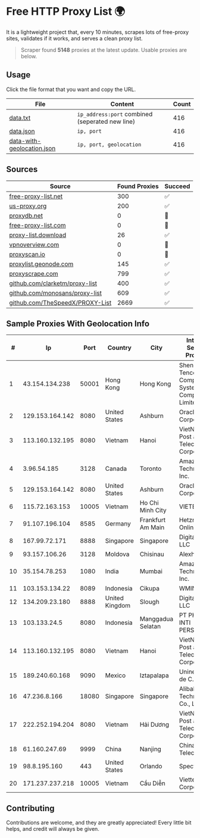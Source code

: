 
# Free HTTP Proxy List 🌍

It is a lightweight project that, every 10 minutes, scrapes lots of free-proxy sites, validates if it works, and serves a clean proxy list.


> Scraper found **5148** proxies at the latest update. Usable proxies are below.

## Usage

Click the file format that you want and copy the URL.


|File|Content|Count|
|----|-------|-----|
|[data.txt](https://raw.githubusercontent.com/themiralay/Proxy-List-World/master/data.txt)|`ip_address:port` combined (seperated new line)|416|
|[data.json](https://raw.githubusercontent.com/themiralay/Proxy-List-World/master/data.json)|`ip, port`|416|
|[data-with-geolocation.json](https://raw.githubusercontent.com/themiralay/Proxy-List-World/master/data-with-geolocation.json)|`ip, port, geolocation`|416|

## Sources

|Source|Found Proxies|Succeed|
|------|-------------|-------|
|[free-proxy-list.net](https://free-proxy-list.net)|300|✅|
|[us-proxy.org](https://www.us-proxy.org)|200|✅|
|[proxydb.net](http://proxydb.net)|0|🚫|
|[free-proxy-list.com](https://free-proxy-list.com/?page=&port=&type%5B%5D=http&type%5B%5D=https&up_time=0&search=Search)|0|🚫|
|[proxy-list.download](https://www.proxy-list.download/HTTP)|26|✅|
|[vpnoverview.com](https://vpnoverview.com/privacy/anonymous-browsing/free-proxy-servers)|0|🚫|
|[proxyscan.io](https://www.proxyscan.io)|0|🚫|
|[proxylist.geonode.com](https://proxylist.geonode.com/api/proxy-list?limit=300&page=1&sort_by=lastChecked&sort_type=desc&protocols=http,https)|145|✅|
|[proxyscrape.com](https://api.proxyscrape.com/v2/?request=displayproxies&protocol=http&timeout=10000&country=all&ssl=all&anonymity=all)|799|✅|
|[github.com/clarketm/proxy-list](https://raw.githubusercontent.com/clarketm/proxy-list/master/proxy-list-raw.txt)|400|✅|
|[github.com/monosans/proxy-list](https://raw.githubusercontent.com/monosans/proxy-list/main/proxies/http.txt)|609|✅|
|[github.com/TheSpeedX/PROXY-List](https://raw.githubusercontent.com/TheSpeedX/PROXY-List/master/http.txt)|2669|✅|


## Sample Proxies With Geolocation Info

|#|Ip|Port|Country|City|Internet Service Provider|
|-|--|----|-------|----|-------------------------|
|1|43.154.134.238|50001|Hong Kong|Hong Kong|Shenzhen Tencent Computer Systems Company Limited|
|2|129.153.164.142|8080|United States|Ashburn|Oracle Corporation|
|3|113.160.132.195|8080|Vietnam|Hanoi|VietNam Post and Telecom Corporation|
|4|3.96.54.185|3128|Canada|Toronto|Amazon Technologies Inc.|
|5|129.153.164.142|8080|United States|Ashburn|Oracle Corporation|
|6|115.72.163.153|10005|Vietnam|Ho Chi Minh City|VIETELmetro|
|7|91.107.196.104|8585|Germany|Frankfurt Am Main|Hetzner Online AG|
|8|167.99.72.171|8888|Singapore|Singapore|DigitalOcean, LLC|
|9|93.157.106.26|3128|Moldova|Chisinau|Alexhost SRL|
|10|35.154.78.253|1080|India|Mumbai|Amazon Technologies Inc.|
|11|103.153.134.22|8089|Indonesia|Cikupa|WMINET|
|12|134.209.23.180|8888|United Kingdom|Slough|DigitalOcean, LLC|
|13|103.133.24.5|8080|Indonesia|Manggadua Selatan|PT PHATRIA INTI PERSADA|
|14|113.160.132.195|8080|Vietnam|Hanoi|VietNam Post and Telecom Corporation|
|15|189.240.60.168|9090|Mexico|Iztapalapa|Uninet S.A. de C.V.|
|16|47.236.8.166|18080|Singapore|Singapore|Alibaba (US) Technology Co., Ltd.|
|17|222.252.194.204|8080|Vietnam|Hải Dương|VietNam Post and Telecom Corporation|
|18|61.160.247.69|9999|China|Nanjing|China Telecom|
|19|98.8.195.160|443|United States|Orlando|Spectrum|
|20|171.237.237.218|10005|Vietnam|Cầu Diễn|Viettel Corporation|



## Contributing

Contributions are welcome, and they are greatly appreciated! Every
little bit helps, and credit will always be given.

